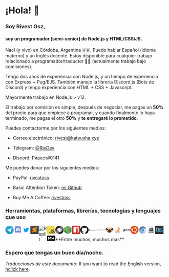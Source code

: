 # ¡Hola! 👋
### Soy Rivest Osz,
#### soy un programador [__semi-senior__] de Node.js y HTML/CSS/JS.

<!--
[<img align="left" alt="${Name}" width="26px" src="${IconURL}" />][web]

https://github.com/github/explore/tree/main/topics para más iconos
-->

Nací (y vivo) en Córdoba, Argentina 🇦🇷.
Puedo hablar Español (idioma materno) y un Inglés decente.
Estoy disponible para cualquier trabajo relacionado a programador/traductor 🧑‍💻 (actualmente trabajo bajo comisiones).

Tengo dos años de experiencia con Node.js, y un tiempo de experiencia con Express + Pug/EJS.
También manejo la librería Discord.js (Bots de Discord) y tengo experiencia con HTML + CSS + Javascript.

Mayormente trabajo en Node.js > v12.

El trabajo por comisión es simple, después de negociar, me pagas un **50%** del precio para que empiece a programar, y cuando finalmente lo haya terminado, me pagas el otro **50%** y **te entregaré lo prometido**.

Puedes contactarme por los siguientes medios:

* Correo electrónico: [rivest@katyusha.xyz](mailto:rivest@katyusha.xyz)

* Telegram: [@RivDev](https://t.me/RivDev)

* Discord: [Ривест#0141](https://chikabots.xyz/user/768761151739658240)

Me puedes donar por los siguientes medios:

* PayPal: [rivestoss](http://paypal.me/rivestoss)

* Basic Attention Token: [mi Github](https://github.com/rivest-oss)

* Buy Me A Coffee: [rivestoss](https://www.buymeacoffee.com/rivestoss)

### Herramientas, plataformas, librerías, tecnologías y lenguajes que uso
<img align="left" alt="Telegram" width="26px" src="https://github.com/github/explore/blob/main/topics/telegram/telegram.png?raw=true" />
<img align="left" alt="Discord" width="26px" src="https://github.com/github/explore/blob/main/topics/discord/discord.png?raw=true" />
<img align="left" alt="Twitter" width="26px" src="https://github.com/github/explore/blob/main/topics/twitter/twitter.png" />
<img align="left" alt="Sublime Text" width="26px" src="https://raw.githubusercontent.com/github/explore/main/topics/sublime-text/sublime-text.png" />
<img align="left" alt="Replit" width="26px" src="https://upload.wikimedia.org/wikipedia/commons/thumb/b/b2/Repl.it_logo.svg/300px-Repl.it_logo.svg.png" />
<img align="left" alt="Javascript" width="26px" src="https://github.com/github/explore/blob/main/topics/javascript/javascript.png" />
<img align="left" alt="JSON" width="26px" src="https://github.com/github/explore/blob/main/topics/json/json.png?raw=true" />
<img align="left" alt="Node.js" width="26px" src="https://github.com/github/explore/blob/main/topics/nodejs/nodejs.png?raw=true" />
<img align="left" alt="Node.js Package Manager" width="26px" src="https://github.com/github/explore/blob/main/topics/npm/npm.png" />
<img align="left" alt="GitHub" width="26px" src="https://github.com/github/explore/blob/main/topics/github/github.png" />
<img align="left" alt="MongoDB" width="26px" src="https://raw.githubusercontent.com/github/explore/main/topics/mongodb/mongodb.png" />
<img align="left" alt="Express" width="26px" src="https://github.com/github/explore/blob/main/topics/express/express.png" />
<img align="left" alt="Pug" width="26px" src="https://github.com/github/explore/blob/main/topics/pug/pug.png" />
<img align="left" alt="Stack Overflow" width="26px" src="https://github.com/github/explore/blob/main/topics/stackoverflow/stackoverflow.png" />
<!-- [<img align="left" alt="SSH/Terminal" width="26px" src="https://github.com/github/explore/blob/main/topics/terminal/terminal.png" />][web] -->
<img align="left" alt="SSH/Bash" width="26px" src="https://github.com/github/explore/blob/main/topics/bash/bash.png" />
<img align="left" alt="Xubuntu" width="26px" src="https://github.com/github/explore/blob/main/topics/ubuntu/ubuntu.png" />
<img align="left" alt="Brave" width="26px" src="https://github.com/github/explore/blob/main/topics/chromium/chromium.png" />
<img align="left" alt="Apache Cordova" width="26px" src="https://github.com/github/explore/blob/main/topics/cordova/cordova.png" />
<img align="left" alt="Discord.js" width="26px" src="https://github.com/github/explore/blob/main/topics/discord-js/discord-js.png" />
<img align="left" alt="Markdown" width="26px" src="https://github.com/github/explore/blob/main/topics/markdown/markdown.png" />
<br><br>
**Entre muchos, muchos más**

### Espero que tengas un buen día/noche.

*Traducciones de este documento*:
	If you want to read the English version, [hclick here](https://github.com/rivest-oss/rivest-oss/README.md).

